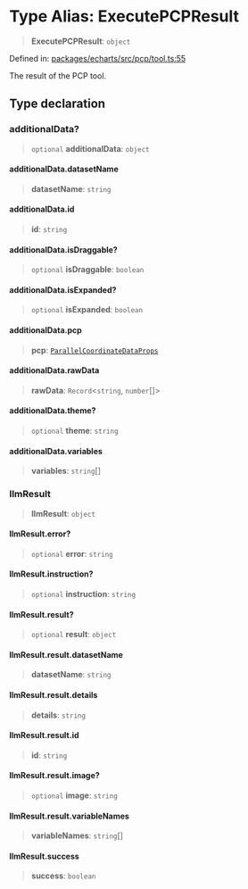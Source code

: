 # Type Alias: ExecutePCPResult

> **ExecutePCPResult**: `object`

Defined in: [packages/echarts/src/pcp/tool.ts:55](https://github.com/GeoDaCenter/openassistant/blob/ae6e39c15b60e7a98a21d90a5bbeff5dc44c1295/packages/echarts/src/pcp/tool.ts#L55)

The result of the PCP tool.

## Type declaration

### additionalData?

> `optional` **additionalData**: `object`

#### additionalData.datasetName

> **datasetName**: `string`

#### additionalData.id

> **id**: `string`

#### additionalData.isDraggable?

> `optional` **isDraggable**: `boolean`

#### additionalData.isExpanded?

> `optional` **isExpanded**: `boolean`

#### additionalData.pcp

> **pcp**: [`ParallelCoordinateDataProps`](ParallelCoordinateDataProps.md)

#### additionalData.rawData

> **rawData**: `Record`\<`string`, `number`[]\>

#### additionalData.theme?

> `optional` **theme**: `string`

#### additionalData.variables

> **variables**: `string`[]

### llmResult

> **llmResult**: `object`

#### llmResult.error?

> `optional` **error**: `string`

#### llmResult.instruction?

> `optional` **instruction**: `string`

#### llmResult.result?

> `optional` **result**: `object`

#### llmResult.result.datasetName

> **datasetName**: `string`

#### llmResult.result.details

> **details**: `string`

#### llmResult.result.id

> **id**: `string`

#### llmResult.result.image?

> `optional` **image**: `string`

#### llmResult.result.variableNames

> **variableNames**: `string`[]

#### llmResult.success

> **success**: `boolean`
